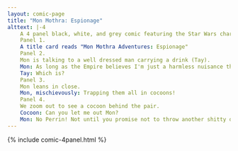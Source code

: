```yaml
---
layout: comic-page
title: "Mon Mothra: Espionage"
alttext: |-4 
    A 4 panel black, white, and grey comic featuring the Star Wars character Mon Mothma drawn with moth wings, a moth head, and insect hands.
    Panel 1.
    A title card reads "Mon Mothra Adventures: Espionage"
    Panel 2.
    Mon is talking to a well dressed man carrying a drink (Tay).
    Mon: As long as the Empire believes I'm just a harmless nuisance they might miss what I'm really doing.
    Tay: Which is?
    Panel 3.
    Mon leans in close.
    Mon, mischievously: Trapping them all in cocoons!
    Panel 4.
    We zoom out to see a cocoon behind the pair.
    Cocoon: Can you let me out Mon?
    Mon: No Perrin! Not until you promise not to throw another shitty dinner party.
---
```

{% include comic-4panel.html %}